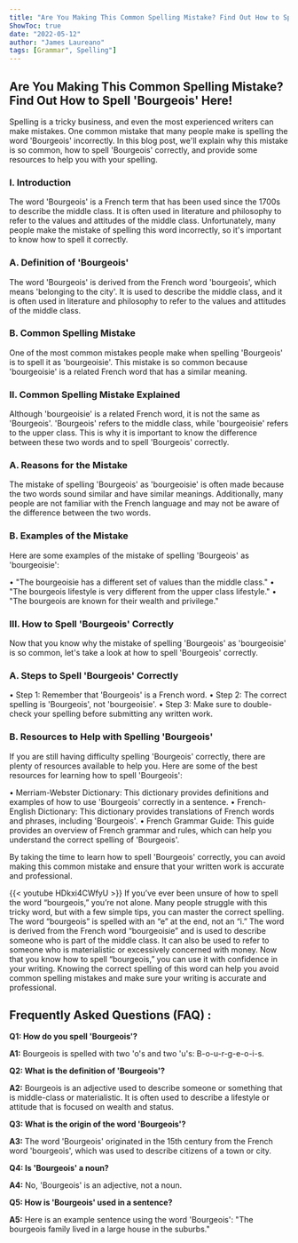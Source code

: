 ```yaml
---
title: "Are You Making This Common Spelling Mistake? Find Out How to Spell 'Bourgeois' Here!"
ShowToc: true 
date: "2022-05-12"
author: "James Laureano" 
tags: [Grammar", Spelling"]
---
```

## Are You Making This Common Spelling Mistake? Find Out How to Spell 'Bourgeois' Here!

Spelling is a tricky business, and even the most experienced writers can make mistakes. One common mistake that many people make is spelling the word 'Bourgeois' incorrectly. In this blog post, we'll explain why this mistake is so common, how to spell 'Bourgeois' correctly, and provide some resources to help you with your spelling.

### I. Introduction

The word 'Bourgeois' is a French term that has been used since the 1700s to describe the middle class. It is often used in literature and philosophy to refer to the values and attitudes of the middle class. Unfortunately, many people make the mistake of spelling this word incorrectly, so it's important to know how to spell it correctly.

### A. Definition of 'Bourgeois'

The word 'Bourgeois' is derived from the French word 'bourgeois', which means 'belonging to the city'. It is used to describe the middle class, and it is often used in literature and philosophy to refer to the values and attitudes of the middle class.

### B. Common Spelling Mistake

One of the most common mistakes people make when spelling 'Bourgeois' is to spell it as 'bourgeoisie'. This mistake is so common because 'bourgeoisie' is a related French word that has a similar meaning.

### II. Common Spelling Mistake Explained

Although 'bourgeoisie' is a related French word, it is not the same as 'Bourgeois'. 'Bourgeois' refers to the middle class, while 'bourgeoisie' refers to the upper class. This is why it is important to know the difference between these two words and to spell 'Bourgeois' correctly.

### A. Reasons for the Mistake

The mistake of spelling 'Bourgeois' as 'bourgeoisie' is often made because the two words sound similar and have similar meanings. Additionally, many people are not familiar with the French language and may not be aware of the difference between the two words.

### B. Examples of the Mistake

Here are some examples of the mistake of spelling 'Bourgeois' as 'bourgeoisie':

• "The bourgeoisie has a different set of values than the middle class."
• "The bourgeois lifestyle is very different from the upper class lifestyle."
• "The bourgeois are known for their wealth and privilege."

### III. How to Spell 'Bourgeois' Correctly

Now that you know why the mistake of spelling 'Bourgeois' as 'bourgeoisie' is so common, let's take a look at how to spell 'Bourgeois' correctly.

### A. Steps to Spell 'Bourgeois' Correctly

• Step 1: Remember that 'Bourgeois' is a French word.
• Step 2: The correct spelling is 'Bourgeois', not 'bourgeoisie'.
• Step 3: Make sure to double-check your spelling before submitting any written work.

### B. Resources to Help with Spelling 'Bourgeois'

If you are still having difficulty spelling 'Bourgeois' correctly, there are plenty of resources available to help you. Here are some of the best resources for learning how to spell 'Bourgeois':

• Merriam-Webster Dictionary: This dictionary provides definitions and examples of how to use 'Bourgeois' correctly in a sentence.
• French-English Dictionary: This dictionary provides translations of French words and phrases, including 'Bourgeois'.
• French Grammar Guide: This guide provides an overview of French grammar and rules, which can help you understand the correct spelling of 'Bourgeois'.

By taking the time to learn how to spell 'Bourgeois' correctly, you can avoid making this common mistake and ensure that your written work is accurate and professional.

{{< youtube HDkxi4CWfyU >}} 
If you’ve ever been unsure of how to spell the word “bourgeois,” you’re not alone. Many people struggle with this tricky word, but with a few simple tips, you can master the correct spelling. The word “bourgeois” is spelled with an “e” at the end, not an “i.” The word is derived from the French word “bourgeoisie” and is used to describe someone who is part of the middle class. It can also be used to refer to someone who is materialistic or excessively concerned with money. Now that you know how to spell “bourgeois,” you can use it with confidence in your writing. Knowing the correct spelling of this word can help you avoid common spelling mistakes and make sure your writing is accurate and professional.

## Frequently Asked Questions (FAQ) :
**Q1: How do you spell 'Bourgeois'?**

**A1:** Bourgeois is spelled with two 'o's and two 'u's: B-o-u-r-g-e-o-i-s. 

**Q2: What is the definition of 'Bourgeois'?**

**A2:** Bourgeois is an adjective used to describe someone or something that is middle-class or materialistic. It is often used to describe a lifestyle or attitude that is focused on wealth and status. 

**Q3: What is the origin of the word 'Bourgeois'?**

**A3:** The word 'Bourgeois' originated in the 15th century from the French word 'bourgeois', which was used to describe citizens of a town or city. 

**Q4: Is 'Bourgeois' a noun?**

**A4:** No, 'Bourgeois' is an adjective, not a noun. 

**Q5: How is 'Bourgeois' used in a sentence?**

**A5:** Here is an example sentence using the word 'Bourgeois': "The bourgeois family lived in a large house in the suburbs."





